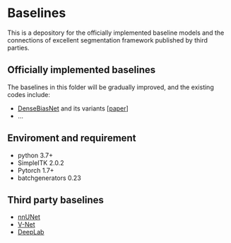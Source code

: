 # Baselines

This is a depository for the officially implemented baseline models and the connections of excellent segmentation framework published by third parties.

## Officially implemented baselines
The baselines in this folder will be gradually improved, and the existing codes include:
- [DenseBiasNet](https://github.com/YutingHe-list/DenseBiasNet-pytorch) and its variants [[paper](https://www.sciencedirect.com/science/article/abs/pii/S1361841520300864)]
- ...

## Enviroment and requirement
- python 3.7+
- SimpleITK 2.0.2
- Pytorch 1.7+
- batchgenerators 0.23

## Third party baselines
- [nnUNet](https://github.com/MIC-DKFZ/nnUNet)
- [V-Net](https://github.com/Project-MONAI/MONAI/blob/dev/monai/networks/nets/vnet.py)
- [DeepLab](https://github.com/jfzhang95/pytorch-deeplab-xception)
